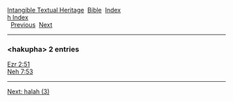 [Intangible Textual Heritage](../../index)  [Bible](../index) 
[Index](index)   
[h Index](_h_)  
  [Previous](c05048)  [Next](c05050) 

------------------------------------------------------------------------

### &lt;hakupha&gt; 2 entries

[Ezr 2:51](../kjv/ezr002.htm#051)  
[Neh 7:53](../kjv/neh007.htm#053)  

------------------------------------------------------------------------

[Next: halah (3)](c05050)
